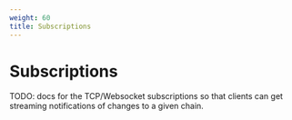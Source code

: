 ```yaml
---
weight: 60
title: Subscriptions
---
```


# Subscriptions

TODO: docs for the TCP/Websocket subscriptions so that clients can get streaming notifications of changes to a given chain.
